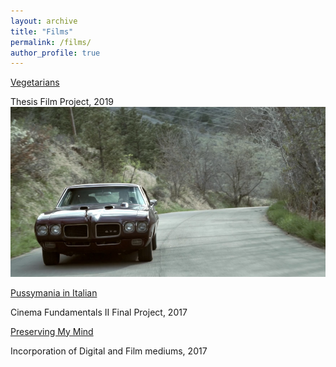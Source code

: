 ```yaml
---
layout: archive
title: "Films"
permalink: /films/
author_profile: true
---
```

[Vegetarians](https://vimeo.com/268691928 "Vimeo")

Thesis Film Project, 2019 <br/><img src='/files/Vegetarians Snapshot.PNG'>


[Pussymania in Italian](https://youtu.be/v8Gj1mGCDe0 "Youtube")

Cinema Fundamentals II Final Project, 2017


[Preserving My Mind](https://youtu.be/hWDqcIGyHkw "Youtube")

Incorporation of Digital and Film mediums, 2017
